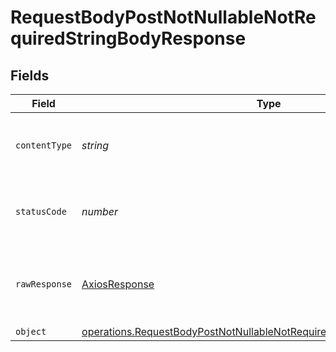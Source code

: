 # RequestBodyPostNotNullableNotRequiredStringBodyResponse


## Fields

| Field                                                                                                                                                            | Type                                                                                                                                                             | Required                                                                                                                                                         | Description                                                                                                                                                      |
| ---------------------------------------------------------------------------------------------------------------------------------------------------------------- | ---------------------------------------------------------------------------------------------------------------------------------------------------------------- | ---------------------------------------------------------------------------------------------------------------------------------------------------------------- | ---------------------------------------------------------------------------------------------------------------------------------------------------------------- |
| `contentType`                                                                                                                                                    | *string*                                                                                                                                                         | :heavy_check_mark:                                                                                                                                               | HTTP response content type for this operation                                                                                                                    |
| `statusCode`                                                                                                                                                     | *number*                                                                                                                                                         | :heavy_check_mark:                                                                                                                                               | HTTP response status code for this operation                                                                                                                     |
| `rawResponse`                                                                                                                                                    | [AxiosResponse](https://axios-http.com/docs/res_schema)                                                                                                          | :heavy_minus_sign:                                                                                                                                               | Raw HTTP response; suitable for custom response parsing                                                                                                          |
| `object`                                                                                                                                                         | [operations.RequestBodyPostNotNullableNotRequiredStringBodyResponseBody](../../models/operations/requestbodypostnotnullablenotrequiredstringbodyresponsebody.md) | :heavy_minus_sign:                                                                                                                                               | OK                                                                                                                                                               |